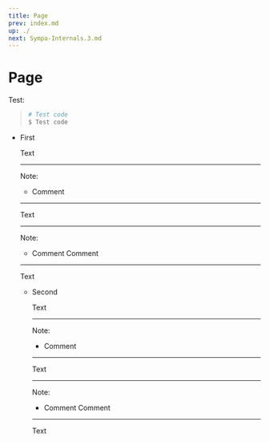 ```yaml
---
title: Page
prev: index.md
up: ./
next: Sympa-Internals.3.md
---
```

Page
====

Test:
> ```bash
> # Test code
> $ Test code
> ```

* First

  Text

  ----
  Note:

  * Comment

  ----

  Text

  ----
  Note:

    * Comment
      Comment

  ----

  Text

  * Second

    Text

    ----
    Note:

    * Comment

    ----

    Text

    ----
    Note:

      * Comment
        Comment

    ----

    Text

